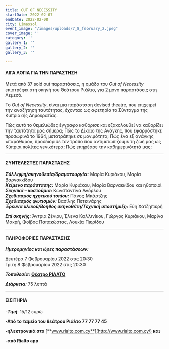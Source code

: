 ```yaml
---
title: OUT OF NECESSITY
startDate: 2022-02-07
endDate: 2022-02-08
city: Limassol
event_image: "/images/uploads/7_8_february_2.jpeg"
cover_image: ''
category: ''
gallery_1: ''
gallery_2: ''
gallery_3: ''

---
```

#### ΛΙΓΑ ΛΟΓΙΑ ΓΙΑ ΤΗΝ ΠΑΡΑΣΤΗΣΗ

Μετά από 37 sold out παραστάσεις, η ομάδα του _Out of Necessity_ επιστρέφει στη σκηνή του Θεάτρου Ριάλτο, για 2 μόνο παραστάσεις στη Λεμεσό.

Το _Out of Necessity_, είναι μια παράσταση devised theatre, που επιχειρεί την αναζήτηση ταυτότητας, έχοντας ως αφετηρία το Σύνταγμα της Κυπριακής Δημοκρατίας.

Πώς αυτό το θεμελιώδες έγγραφο καθόρισε και εξακολουθεί να καθορίζει την ταυτότητά μας σήμερα; Πώς το Δίκαιο της Ανάγκης, που εφαρμόστηκε προσωρινά το 1964, μετατράπηκε σε μονιμότητα; Πώς ένα εξ ανάγκης «παράθυρο», προσδιόρισε τον τρόπο που αντιμετωπίζουμε τη ζωή μας ως Κύπριοι πολίτες γενικότερα; Πώς επηρέασε την καθημερινότητά μας;

***

#### ΣΥΝΤΕΛΕΣΤΕΣ ΠΑΡΑΣΤΑΣΗΣ

**_Σύλληψη/σκηνοθεσία/δραματουργία:_** Μαρία Κυριάκου, Μαρία Βαρνακκίδου  
**_Κείμενο παράστασης:_** Μαρία Κυριάκου, Μαρία Βαρνακκίδου και ηθοποιοί  
**_Σκηνικά – κοστούμια:_** Κωνσταντίνα Ανδρέου  
**_Σχεδιασμός ηχητικού τοπίου:_** Πάνος Μπάρτζης  
**_Σχεδιασμός φωτισμών:_** Βασίλης Πετεινάρης  
**_Έρευνα υλικού/Βοηθός σκηνοθέτη/Τεχνική υποστήριξη:_** Εύη Χατζηπιερή

**_Επί σκηνής:_** Άντρια Ζένιου, Έλενα Καλλινίκου, Γιώργος Κυριάκου, Μαρίνα Μακρή, Φοίβος Παπακώστας, Λουκία Πιερίδου

***

#### ΠΛΗΡΟΦΟΡΙΕΣ ΠΑΡΑΣΤΑΣΗΣ

**_Ημερομηνίες και ώρες παραστάσεων:_**

Δευτέρα 7 Φεβρουαρίου 2022 στις 20:30  
Τρίτη 8 Φεβρουαρίου 2022 στις 20:30

**_Τοποθεσία:_** [**Θέατρο ΡΙΑΛΤΟ**](https://www.google.com/maps/place/Rialto+Theatre/@34.6797568,33.043364,17z/data=!3m1!4b1!4m5!3m4!1s0x14e7331ab1ec9197:0xdf6e42bed1d077b1!8m2!3d34.6797568!4d33.0455527 "https://www.google.com/maps/place/Rialto+Theatre/@34.6797568,33.043364,17z/data=!3m1!4b1!4m5!3m4!1s0x14e7331ab1ec9197:0xdf6e42bed1d077b1!8m2!3d34.6797568!4d33.0455527")

**_Διάρκεια:_** 75 λεπτά

***

#### ΕΙΣΙΤΗΡΙΑ

\-**_Τιμή_**: 15/12 ευρώ

**-Από το ταμείο του θεάτρου Ριάλτο 77 77 77 45**

**-ηλεκτρονικά στο** [**www.rialto.com.cy**](http://www.rialto.com.cy/) **και**

**-από Rialto app**